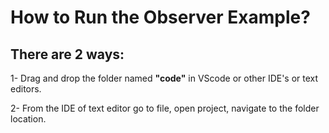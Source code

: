 # How to Run the Observer Example?

## There are 2 ways:
1- Drag and drop the folder named **"code"** in VScode
or other IDE's or text editors.

2- From the IDE of text editor go to file, open project, navigate to the folder location.
